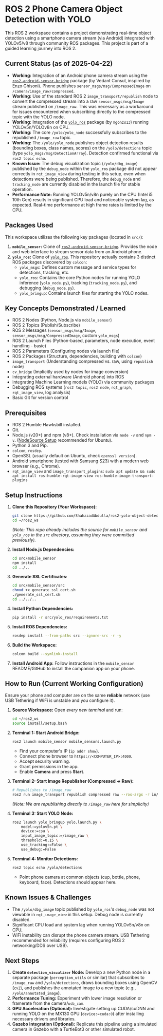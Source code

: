 # ROS 2 Phone Camera Object Detection with YOLO

This ROS 2 workspace contains a project demonstrating real-time object detection using a smartphone camera stream (via Android) integrated with YOLOv5/v8 through community ROS packages. This project is part of a guided learning journey into ROS 2.

## Current Status (as of 2025-04-22)

*   **Working:** Integration of an Android phone camera stream using the [`ros2-android-sensor-bridge`](https://github.com/VedantC2307/ros2-android-sensor-bridge) package (by Vedant Consul, inspired by Enzo Ghisoni). Phone publishes `sensor_msgs/msg/CompressedImage` on `/camera/image_raw/compressed`.
*   **Working:** Use of the standard ROS 2 `image_transport/republish` node to convert the compressed stream into a raw `sensor_msgs/msg/Image` stream published on `/image_raw`. This was necessary as a workaround for issues encountered when subscribing directly to the compressed topic with the YOLO node.
*   **Working:** Integration of the [`yolo_ros`](https://github.com/mgonzs13/yolo_ros) package (by `mgonzs13`) running YOLOv5n/YOLOv8n on CPU.
*   **Working:** The core `/yolo/yolo_node` successfully subscribes to the republished `/image_raw` topic.
*   **Working:** The `/yolo/yolo_node` publishes object detection results (bounding boxes, class names, scores) on the `/yolo/detections` topic (type `yolo_msgs/msg/DetectionArray`). Detection confirmed functional via `ros2 topic echo`.
*   **Known Issue:** The debug visualization topic (`/yolo/dbg_image`) published by the `debug_node` within the `yolo_ros` package did not appear correctly in `rqt_image_view` during testing in this setup, even when detections were being published. Therefore, the `debug_node` and `tracking_node` are currently disabled in the launch file for stable operation.
*   **Performance Note:** Running YOLOv5n/v8n purely on the CPU (Intel i5 10th Gen) results in significant CPU load and noticeable system lag, as expected. Real-time performance at high frame rates is limited by the CPU.

## Packages Used

This workspace utilizes the following key packages (located in `src/`):

1.  **`mobile_sensor`:** Clone of [`ros2-android-sensor-bridge`](https://github.com/VedantC2307/ros2-android-sensor-bridge). Provides the node and web interface to stream sensor data from an Android phone.
2.  **`yolo_ros`:** Clone of [`yolo_ros`](https://github.com/mgonzs13/yolo_ros). This repository actually contains 3 distinct ROS packages discovered by `colcon`:
    *   `yolo_msgs`: Defines custom message and service types for detections, tracking, etc.
    *   `yolo_ros`: Contains the core Python nodes for running YOLO inference (`yolo_node.py`), tracking (`tracking_node.py`), and debugging (`debug_node.py`).
    *   `yolo_bringup`: Contains launch files for starting the YOLO nodes.

## Key Concepts Demonstrated / Learned

*   ROS 2 Nodes (Python, Node.js via `mobile_sensor`)
*   ROS 2 Topics (Publish/Subscribe)
*   ROS 2 Messages (`sensor_msgs/msg/Image`, `sensor_msgs/msg/CompressedImage`, custom `yolo_msgs`)
*   ROS 2 Launch Files (Python-based, parameters, node execution, event handling - basic)
*   ROS 2 Parameters (Configuring nodes via launch file)
*   ROS 2 Packages (Structure, dependencies, building with `colcon`)
*   `image_transport` (Understanding compressed vs. raw, using `republish` node)
*   `cv_bridge` (Implicitly used by nodes for image conversion)
*   Integrating external hardware (Android phone) into ROS
*   Integrating Machine Learning models (YOLO) via community packages
*   Debugging ROS systems (`ros2 topic`, `ros2 node`, `rqt_graph`, `rqt_image_view`, log analysis)
*   Basic Git for version control

## Prerequisites

*   ROS 2 Humble Hawksbill installed.
*   Git.
*   Node.js (v20+) and npm (v8+). Check installation via `node -v` and `npm -v`. ([NodeSource Setup](https://github.com/nodesource/distributions#debian-and-ubuntu-based-distributions) recommended for Ubuntu).
*   Python 3 and Pip.
*   `colcon`, `rosdep`.
*   OpenSSL (usually default on Ubuntu, check `openssl version`).
*   Android smartphone (tested with Samsung S23) with a modern web browser (e.g., Chrome).
*   `rqt_image_view` and `image_transport_plugins`: `sudo apt update && sudo apt install ros-humble-rqt-image-view ros-humble-image-transport-plugins`

## Setup Instructions

1.  **Clone this Repository (Your Workspace):**
    ```bash
    git clone https://github.com/ShahazadAbdulla/ros2-yolo-object-detection.git ~/ros2_ws # Or your desired location
    cd ~/ros2_ws
    ```
    *(Note: This repo already includes the source for `mobile_sensor` and `yolo_ros` in the `src` directory, assuming they were committed previously).*

2.  **Install Node.js Dependencies:**
    ```bash
    cd src/mobile_sensor
    npm install
    cd ../..
    ```

3.  **Generate SSL Certificates:**
    ```bash
    cd src/mobile_sensor/src
    chmod +x generate_ssl_cert.sh
    ./generate_ssl_cert.sh
    cd ../../..
    ```

4.  **Install Python Dependencies:**
    ```bash
    pip install -r src/yolo_ros/requirements.txt
    ```

5.  **Install ROS Dependencies:**
    ```bash
    rosdep install --from-paths src --ignore-src -r -y
    ```

6.  **Build the Workspace:**
    ```bash
    colcon build --symlink-install
    ```

7.  **Install Android App:** Follow instructions in the `mobile_sensor` README/GitHub to install the companion app on your phone.

## How to Run (Current Working Configuration)

Ensure your phone and computer are on the same **reliable** network (use USB Tethering if WiFi is unstable and you configure it).

1.  **Source Workspace:** Open *every new terminal* and run:
    ```bash
    cd ~/ros2_ws
    source install/setup.bash
    ```

2.  **Terminal 1: Start Android Bridge:**
    ```bash
    ros2 launch mobile_sensor mobile_sensors.launch.py
    ```
    *   Find your computer's IP (`ip addr show`).
    *   Connect phone browser to `https://<COMPUTER_IP>:4000`.
    *   Accept security warning.
    *   Grant permissions in the app.
    *   Enable **Camera** and press **Start**.

3.  **Terminal 2: Start Image Republisher (Compressed -> Raw):**
    ```bash
    # Republishes to /image_raw
    ros2 run image_transport republish compressed raw --ros-args -r in/compressed:=/camera/image_raw/compressed -r out:=/image_raw
    ```
    *(Note: We are republishing directly to `/image_raw` here for simplicity)*

4.  **Terminal 3: Start YOLO Node:**
    ```bash
    ros2 launch yolo_bringup yolo.launch.py \
        model:=yolov5n.pt \
        device:=cpu \
        input_image_topic:=/image_raw \
        threshold:=0.15 \
        use_tracking:=False \
        use_debug:=False
    ```

5.  **Terminal 4: Monitor Detections:**
    ```bash
    ros2 topic echo /yolo/detections
    ```
    *   Point phone camera at common objects (cup, bottle, phone, keyboard, face). Detections should appear here.

## Known Issues & Challenges

*   The `/yolo/dbg_image` topic published by `yolo_ros`'s `debug_node` was not viewable in `rqt_image_view` in this setup. Debug node is currently disabled.
*   Significant CPU load and system lag when running YOLOv5n/v8n on CPU.
*   WiFi instability can disrupt the phone camera stream. USB Tethering recommended for reliability (requires configuring ROS 2 networking/DDS over USB).

## Next Steps

1.  **Create `detection_visualizer` Node:** Develop a new Python node in a separate package (`perception_utils` or similar) that subscribes to `/image_raw` and `/yolo/detections`, draws bounding boxes using OpenCV (`cv2`), and publishes the annotated image to a new topic (e.g., `/yolo/annotated_image`).
2.  **Performance Tuning:** Experiment with lower image resolution or framerate from the camera/`usb_cam`.
3.  **GPU Acceleration (Optional):** Investigate setting up CUDA/cuDNN and running YOLO on the MX130 GPU (`device:=cuda:0`) after installing necessary drivers and libraries.
4.  **Gazebo Integration (Optional):** Replicate this pipeline using a simulated camera in Gazebo with a TurtleBot3 or other simulated robot.
